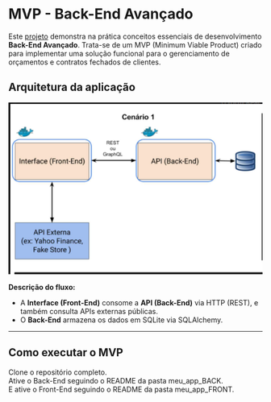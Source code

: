 # MVP - Back-End Avançado

 Este [projeto](https://www.youtube.com/) demonstra na prática conceitos essenciais de desenvolvimento **Back-End Avançado**. Trata-se de um MVP (Minimum Viable Product) criado para implementar uma solução funcional para o gerenciamento de orçamentos e contratos fechados de clientes.


## Arquitetura da aplicação

![Arquitetura - Cenário 1](./cenario1.png)

**Descrição do fluxo:**
- A **Interface (Front-End)** consome a **API (Back-End)** via HTTP (REST), e também consulta APIs externas públicas.
- O **Back-End** armazena os dados em SQLite via SQLAlchemy.


---
## Como executar o MVP

Clone o repositório completo.  
Ative o Back-End seguindo o README da pasta meu_app_BACK.  
E ative o Front-End seguindo o README da pasta meu_app_FRONT.
